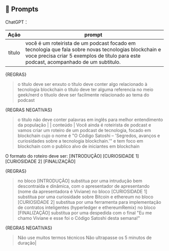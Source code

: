 ## 🧠 Prompts


ChatGPT：

|   Ação   | prompt                                                                                                                                                                                                                                                                         |
| :------: | ------------------------------------------------------------------------------------------------------------------------------------------------------------------------------------------------------------------------------------------------------------------------------ |
|  título  | você é um roteirista de um podcast focado em tecnologia que fala sobre novas tecnologias blockchain e voce precisa criar 5 exemplos de título para este podcast, acompanhado de um subtitulo.

{REGRAS}
> o título deve ser enxuto
> o título deve conter algo relacionado à tecnologia blockchain
> o título deve ter alguma referencia no meio geek/nerd
> o tituolo deve ser facilmente relacionado ao tema do podcast

{REGRAS NEGATIVAS}
> o titulo não deve conter palavras em inglês para melhor entendimento da população                                                      |
| conteúdo | Você ainda é roteirista de podcast e vamos criar um roteiro de um podcast de tecnologia, focado em blockchain cujo o nome é "O Código Satoshi – 'Segredos, avanços e curiosidades sobre a tecnologia blockchain.'" e tem foco em blockchain com o publico alvo de iniciantes em blockchain

O formato do roteiro deve ser:
[INTRODUÇÃO]
[CURIOSIDADE 1]
[CURIOSIDADE 2]
[FINALIZAÇÃO]

{REGRAS}
> no bloco [INTRODUÇÃO] substitua por uma intrudução bem descontraída e dinâmica, com o apresentador de apresentando (nome da apresentadora é Viviane)
> no bloco [CURIOSIDADE 1] substitua por uma curiosidade sobre Bitcoin e ethereum
> no bloco [CURIOSIDADE 2] substitua por uma ferramenta para implementação de contratos inteligentes (hyperledger e ethereumRemix)
> no bloco [FINALIZAÇÃO] substitua por uma despedida com o final "Eu me chamo Viviane e esse foi o Código Satoshi desta semana!"

{REGRAS NEGATIVAS}
>Não use muitos termos técnicos
> Não ultrapasse os 5 minutos de duração|

